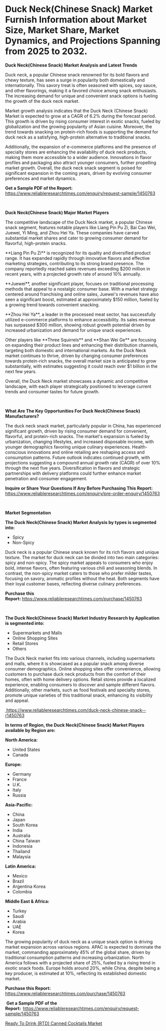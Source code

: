 <p><h1>Duck Neck(Chinese Snack) Market Furnish Information about Market Size, Market Share, Market Dynamics, and Projections Spanning from 2025 to 2032.</h1></p><p><strong>Duck Neck(Chinese Snack) Market Analysis and Latest Trends</strong></p>
<p><p>Duck neck, a popular Chinese snack renowned for its bold flavors and chewy texture, has seen a surge in popularity both domestically and internationally. This savory treat is often seasoned with spices, soy sauce, and other flavorings, making it a favored choice among snack enthusiasts. The increasing demand for unique and convenient snack options is fueling the growth of the duck neck market.</p><p>Market growth analysis indicates that the Duck Neck (Chinese Snack) Market is expected to grow at a CAGR of 6.2% during the forecast period. This growth is driven by rising consumer interest in exotic snacks, fueled by globalization and the growing popularity of Asian cuisine. Moreover, the trend towards snacking on protein-rich foods is supporting the demand for duck neck as a satisfying, high-protein alternative to traditional snacks.</p><p>Additionally, the expansion of e-commerce platforms and the presence of specialty stores are enhancing the availability of duck neck products, making them more accessible to a wider audience. Innovations in flavor profiles and packaging also attract younger consumers, further propelling market growth. Overall, the duck neck snack segment is poised for significant expansion in the coming years, driven by evolving consumer preferences and market dynamics.</p></p>
<p><strong>Get a Sample PDF of the Report:&nbsp;</strong> <a href="https://www.reliableresearchtimes.com/enquiry/request-sample/1450763?utm_campaign=2205&utm_medium=2&utm_source=Github&utm_content=ia&utm_term=07042025&utm_id=duck-neckchinese-snack">https://www.reliableresearchtimes.com/enquiry/request-sample/1450763</a></p>
<p>&nbsp;</p>
<p><strong>Duck Neck(Chinese Snack) Major Market Players</strong></p>
<p><p>The competitive landscape of the Duck Neck market, a popular Chinese snack segment, features notable players like Liang Pin Pu Zi, Bai Cao Wei, Juewei, Yi Ming, and Zhou Hei Ya. These companies have carved substantial market shares and cater to growing consumer demand for flavorful, high-protein snacks.</p><p>**Liang Pin Pu Zi** is recognized for its quality and diversified product range. It has expanded rapidly through innovative flavors and effective marketing strategies, contributing to its strong brand presence. The company reportedly reached sales revenues exceeding $200 million in recent years, with a projected growth rate of around 10% annually.</p><p>**Juewei**, another significant player, focuses on traditional processing methods that appeal to a nostalgic consumer base. With a market strategy centered around franchising and online sales, Juewei's revenues have also seen a significant boost, estimated at approximately $150 million, fueled by a growing trend towards convenient snacking.</p><p>**Zhou Hei Ya**, a leader in the processed meat sector, has successfully utilized e-commerce platforms to enhance accessibility. Its sales revenue has surpassed $300 million, showing robust growth potential driven by increased urbanization and demand for unique snack experiences.</p><p>Other players like **Three Squirrels** and **Shan Wei Ge** are focusing on expanding their product lines and enhancing their distribution channels, targeting both domestic and international markets. As the Duck Neck market continues to thrive, driven by changing consumer preferences towards protein-rich snacks, the overall market size is anticipated to grow substantially, with estimates suggesting it could reach over $1 billion in the next few years.</p><p>Overall, the Duck Neck market showcases a dynamic and competitive landscape, with each player strategically positioned to leverage current trends and consumer tastes for future growth.</p></p>
<p>&nbsp;</p>
<p><strong>What Are The Key Opportunities For Duck Neck(Chinese Snack) Manufacturers?</strong></p>
<p><p>The duck neck snack market, particularly popular in China, has experienced significant growth, driven by rising consumer demand for convenient, flavorful, and protein-rich snacks. The market's expansion is fueled by urbanization, changing lifestyles, and increased disposable income, with younger demographics favoring unique culinary experiences. Health-conscious innovations and online retailing are reshaping access and consumption patterns. Future outlook indicates continued growth, with projections suggesting a compound annual growth rate (CAGR) of over 10% through the next five years. Diversification in flavors and strategic partnerships with delivery platforms could further enhance market penetration and consumer engagement.</p></p>
<p><strong>Inquire or Share Your Questions If Any Before Purchasing This Report:</strong> <a href="https://www.reliableresearchtimes.com/enquiry/pre-order-enquiry/1450763?utm_campaign=2205&utm_medium=2&utm_source=Github&utm_content=ia&utm_term=07042025&utm_id=duck-neckchinese-snack">https://www.reliableresearchtimes.com/enquiry/pre-order-enquiry/1450763</a></p>
<p>&nbsp;</p>
<p><strong>Market Segmentation</strong></p>
<p><strong>The Duck Neck(Chinese Snack) Market Analysis by types is segmented into:</strong></p>
<p><ul><li>Spicy</li><li>Non-Spicy</li></ul></p>
<p><p>Duck neck is a popular Chinese snack known for its rich flavors and unique texture. The market for duck neck can be divided into two main categories: spicy and non-spicy. The spicy market appeals to consumers who enjoy bold, intense flavors, often featuring various chili and seasoning blends. In contrast, the non-spicy market caters to those who prefer milder tastes, focusing on savory, aromatic profiles without the heat. Both segments have their loyal customer bases, reflecting diverse culinary preferences.</p></p>
<p><strong>Purchase this Report:&nbsp;</strong><a href="https://www.reliableresearchtimes.com/purchase/1450763?utm_campaign=2205&utm_medium=2&utm_source=Github&utm_content=ia&utm_term=07042025&utm_id=duck-neckchinese-snack">https://www.reliableresearchtimes.com/purchase/1450763</a></p>
<p>&nbsp;</p>
<p><strong>The Duck Neck(Chinese Snack) Market Industry Research by Application is segmented into:</strong></p>
<p><ul><li>Supermarkets and Malls</li><li>Online Shopping Sites</li><li>Retail Stores</li><li>Others</li></ul></p>
<p><p>The Duck Neck market fits into various channels, including supermarkets and malls, where it is showcased as a popular snack among diverse consumer demographics. Online shopping sites offer convenience, allowing customers to purchase duck neck products from the comfort of their homes, often with home delivery options. Retail stores provide a localized experience, enabling consumers to discover and sample different flavors. Additionally, other markets, such as food festivals and specialty stores, promote unique varieties of this traditional snack, enhancing its visibility and appeal.</p></p>
<p><a href="https://www.reliableresearchtimes.com/duck-neck-chinese-snack--r1450763?utm_campaign=2205&utm_medium=2&utm_source=Github&utm_content=ia&utm_term=07042025&utm_id=duck-neckchinese-snack">&nbsp;https://www.reliableresearchtimes.com/duck-neck-chinese-snack--r1450763</a></p>
<p><strong>In terms of Region, the Duck Neck(Chinese Snack) Market Players available by Region are:</strong></p>
<p>
    <p> <strong> North America: </strong>
        <ul>
            <li>United States</li>
            <li>Canada</li>
        </ul>
        </p> 
    <p> <strong> Europe: </strong>
        <ul>
            <li>Germany</li>
            <li>France</li>
            <li>U.K.</li>
            <li>Italy</li>
            <li>Russia</li>
        </ul>
        </p> 
    <p> <strong> Asia-Pacific: </strong>
        <ul>
            <li>China</li>
            <li>Japan</li>
            <li>South Korea</li>
            <li>India</li>
            <li>Australia</li>
            <li>China Taiwan</li>
            <li>Indonesia</li>
            <li>Thailand</li>
            <li>Malaysia</li>
        </ul>
        </p> 
    <p> <strong> Latin America: </strong>
        <ul>
            <li>Mexico</li>
            <li>Brazil</li>
            <li>Argentina Korea</li>
            <li>Colombia</li>
        </ul>
        </p> 
    <p> <strong> Middle East & Africa: </strong>
        <ul>
            <li>Turkey</li>
            <li>Saudi</li>
            <li>Arabia</li>
            <li>UAE</li>
            <li>Korea</li>
        </ul>
    </p>
    </p>
<p><p>The growing popularity of duck neck as a unique snack option is driving market expansion across various regions. APAC is expected to dominate the market, commanding approximately 45% of the global share, driven by traditional consumption patterns and increasing urbanization. North America follows with a projected share of 25%, fueled by a rising trend in exotic snack foods. Europe holds around 20%, while China, despite being a key producer, is estimated at 10%, reflecting its established domestic market.</p></p>
<p><strong>Purchase this Report: </strong><a href="https://www.reliableresearchtimes.com/purchase/1450763?utm_campaign=2205&utm_medium=2&utm_source=Github&utm_content=ia&utm_term=07042025&utm_id=duck-neckchinese-snack">https://www.reliableresearchtimes.com/purchase/1450763</a></p>
<p>&nbsp;<strong>Get a Sample PDF of the Report:&nbsp;&nbsp;</strong><a href="https://www.reliableresearchtimes.com/enquiry/request-sample/1450763?utm_campaign=2205&utm_medium=2&utm_source=Github&utm_content=ia&utm_term=07042025&utm_id=duck-neckchinese-snack">https://www.reliableresearchtimes.com/enquiry/request-sample/1450763</a></p>
<p><strong></strong></p>
<p><p><a href="https://github.com/SanjidaKhan901/Market-Research-Report-List-2/blob/main/ready-to-drink-rtd-canned-cocktails-market.md?utm_campaign=2205&utm_medium=2&utm_source=Github&utm_content=ia&utm_term=07042025&utm_id=duck-neckchinese-snack">Ready To Drink (RTD) Canned Cocktails Market</a></p></p>
